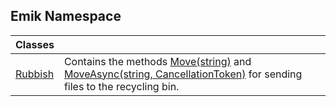 ## Emik Namespace

| Classes | |
| :--- | :--- |
| [Rubbish](Rubbish.md 'Emik.Rubbish') | Contains the methods [Move(string)](Rubbish.Move(string).md 'Emik.Rubbish.Move(string)') and [MoveAsync(string, CancellationToken)](Rubbish.MoveAsync(string,CancellationToken).md 'Emik.Rubbish.MoveAsync(string, System.Threading.CancellationToken)') for sending files to the recycling bin. |

